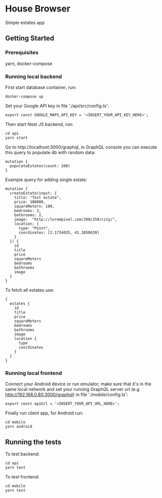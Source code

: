 # House Browser

Simple estates app

## Getting Started

### Prerequisites

yarn, docker-compose

### Running local backend

First start database container, run:

```
docker-compose up
```

Set your Google API key in file './api/src/config.ts':

```
export const GOOGLE_MAPS_API_KEY = '<INSERT_YOUR_API_KEY_HERE>';
```

Then start Nest JS backend, run:

```
cd api
yarn start
```

Go to http://localhost:3000/graphql, in GraphQL console you can execute this query to populate db with random data: 

```
mutation {
  populateEstates(count: 200)
}
```

Example query for adding single estate:

```
mutation {
  createEstate(input: {
    title: "Test estate",
    price: 100000,
    squareMeters: 100,
    bedrooms: 3,
    bathrooms: 2,
    image:  "http://lorempixel.com/300/250/city/",
    location: {
      type: "Point",
      coordinates: [2.1734035, 41.3850639]
    }
  }) {
    id
    title
    price
    squareMeters
    bedrooms
    bathrooms
    image
  }
}
```

To fetch all estates use:

```
{
  estates {
    id
    title
    price
    squareMeters
    bedrooms
    bathrooms
    image
    location {
      type
      coordinates
    }
  }
}
```

### Running local frontend

Connect your Android device or run emulator, make sure that it's in the same local network and set your running GraphQL server url (e.g. http://192.168.0.80:3000/graphql) in file './mobile/config.ts':

```
export const apiUrl = '<INSERT_YOUR_API_URL_HERE>';
```

Finally run client app, for Android run:

```
cd mobile
yarn android
```

## Running the tests

To test backend:

```
cd api
yarn test
```

To test frontend:

```
cd mobile
yarn test
```
